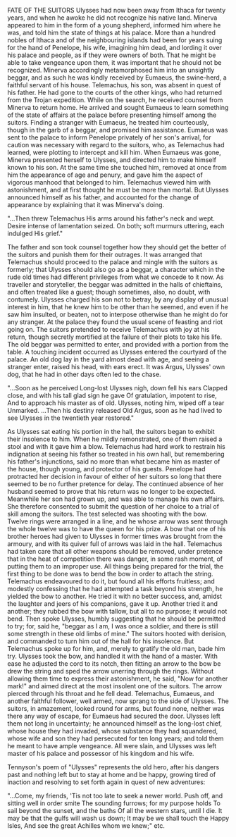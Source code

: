 FATE OF THE SUITORS
  Ulysses had now been away from Ithaca for twenty years, and when
  he awoke he did not recognize his native land. Minerva appeared to him
  in the form of a young shepherd, informed him where he was, and told
  him the state of things at his palace. More than a hundred nobles of
  Ithaca and of the neighbouring islands had been for years suing for
  the hand of Penelope, his wife, imagining him dead, and lording it
  over his palace and people, as if they were owners of both. That he
  might be able to take vengeance upon them, it was important that he
  should not be recognized. Minerva accordingly metamorphosed him into
  an unsightly beggar, and as such he was kindly received by Eumaeus,
  the swine-herd, a faithful servant of his house.
  Telemachus, his son, was absent in quest of his father. He had
  gone to the courts of the other kings, who had returned from the
  Trojan expedition. While on the search, he received counsel from
  Minerva to return home. He arrived and sought Eumaeus to learn
  something of the state of affairs at the palace before presenting
  himself among the suitors. Finding a stranger with Eumaeus, he treated
  him courteously, though in the garb of a beggar, and promised him
  assistance. Eumaeus was sent to the palace to inform Penelope
  privately of her son's arrival, for caution was necessary with
  regard to the suitors, who, as Telemachus had learned, were plotting
  to intercept and kill him. When Eumaeus was gone, Minerva presented
  herself to Ulysses, and directed him to make himself known to his son.
  At the same time she touched him, removed at once from him the
  appearance of age and penury, and gave him the aspect of vigorous
  manhood that belonged to him. Telemachus viewed him with astonishment,
  and at first thought he must be more than mortal. But Ulysses
  announced himself as his father, and accounted for the change of
  appearance by explaining that it was Minerva's doing.

  "...Then threw Telemachus
  His arms around his father's neck and wept.
  Desire intense of lamentation seized.
  On both; soft murmurs uttering, each indulged
  His grief."

  The father and son took counsel together how they should get the
  better of the suitors and punish them for their outrages. It was
  arranged that Telemachus should proceed to the palace and mingle
  with the suitors as formerly; that Ulysses should also go as a beggar,
  a character which in the rude old times had different privileges
  from what we concede to it now. As traveller and storyteller, the
  beggar was admitted in the halls of chieftains, and often treated like
  a guest; though sometimes, also, no doubt, with contumely. Ulysses
  charged his son not to betray, by any display of unusual interest in
  him, that he knew him to be other than he seemed, and even if he saw
  him insulted, or beaten, not to interpose otherwise than he might do
  for any stranger. At the palace they found the usual scene of feasting
  and riot going on. The suitors pretended to receive Telemachus with
  joy at his return, though secretly mortified at the failure of their
  plots to take his life. The old beggar was permitted to enter, and
  provided with a portion from the table. A touching incident occurred
  as Ulysses entered the courtyard of the palace. An old dog lay in
  the yard almost dead with age, and seeing a stranger enter, raised his
  head, with ears erect. It was Argus, Ulysses' own dog, that he had
  in other days often led to the chase.

  "...Soon as he perceived
  Long-lost Ulysses nigh, down fell his ears
  Clapped close, and with his tall glad sign he gave
  Of gratulation, impotent to rise,
  And to approach his master as of old.
  Ulysses, noting him, wiped off a tear
  Unmarked.
  ...Then his destiny released
  Old Argus, soon as he had lived to see
  Ulysses in the twentieth year restored."

  As Ulysses sat eating his portion in the hall, the suitors began
  to exhibit their insolence to him. When he mildly remonstrated, one of
  them raised a stool and with it gave him a blow. Telemachus had hard
  work to restrain his indignation at seeing his father so treated in
  his own hall, but remembering his father's injunctions, said no more
  than what became him as master of the house, though young, and
  protector of his guests.
  Penelope had protracted her decision in favour of either of her
  suitors so long that there seemed to be no further pretence for delay.
  The continued absence of her husband seemed to prove that his return
  was no longer to be expected. Meanwhile her son had grown up, and
  was able to manage his own affairs. She therefore consented to
  submit the question of her choice to a trial of skill among the
  suitors. The test selected was shooting with the bow. Twelve rings
  were arranged in a line, and he whose arrow was sent through the whole
  twelve was to have the queen for his prize. A bow that one of his
  brother heroes had given to Ulysses in former times was brought from
  the armoury, and with its quiver full of arrows was laid in the
  hall. Telemachus had taken care that all other weapons should be
  removed, under pretence that in the heat of competition there was
  danger, in some rash moment, of putting them to an improper use.
  All things being prepared for the trial, the first thing to be
  done was to bend the bow in order to attach the string. Telemachus
  endeavoured to do it, but found all his efforts fruitless; and
  modestly confessing that he had attempted a task beyond his
  strength, he yielded the bow to another. He tried it with no better
  success, and, amidst the laughter and jeers of his companions, gave it
  up. Another tried it and another; they rubbed the bow with tallow, but
  all to no purpose; it would not bend. Then spoke Ulysses, humbly
  suggesting that he should be permitted to try; for, said he, "beggar
  as I am, I was once a soldier, and there is still some strength in
  these old limbs of mine." The suitors hooted with derision, and
  commanded to turn him out of the hall for his insolence. But
  Telemachus spoke up for him, and, merely to gratify the old man,
  bade him try. Ulysses took the bow, and handled it with the hand of
  a master. With ease he adjusted the cord to its notch, then fitting an
  arrow to the bow be drew the string and sped the arrow unerring
  through the rings.
  Without allowing them time to express their astonishment, he said,
  "Now for another mark!" and aimed direct at the most insolent one of
  the suitors. The arrow pierced through his throat and he fell dead.
  Telemachus, Eumaeus, and another faithful follower, well armed, now
  sprang to the side of Ulysses. The suitors, in amazement, looked round
  for arms, but found none, neither was there any way of escape, for
  Eumaeus had secured the door. Ulysses left them not long in
  uncertainty; he announced himself as the long-lost chief, whose
  house they had invaded, whose substance they had squandered, whose
  wife and son they had persecuted for ten long years; and told them
  he meant to have ample vengeance. All were slain, and Ulysses was left
  master of his palace and possessor of his kingdom and his wife.

  Tennyson's poem of "Ulysses" represents the old hero, after his
  dangers past and nothing left but to stay at home and be happy,
  growing tired of inaction and resolving to set forth again in quest of
  new adventures:

  "...Come, my friends,
  'Tis not too late to seek a newer world.
  Push off, and sitting well in order smite
  The sounding furrows; for my purpose holds
  To sail beyond the sunset, and the baths
  Of all the western stars, until I die.
  It may be that the gulfs will wash us down;
  It may be we shall touch the Happy Isles,
  And see the great Achilles whom we knew;" etc.